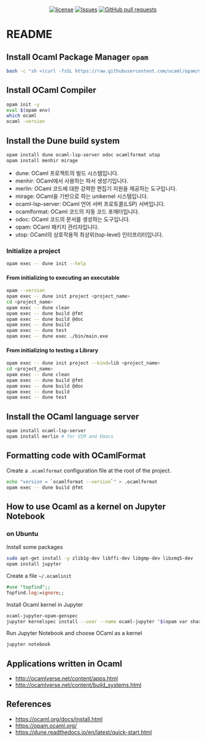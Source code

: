 <p align="center">
  <a href="https://github.com/mingyuchoo/ocaml-study-series/blob/main/LICENSE"><img alt="license" src="https://img.shields.io/github/license/mingyuchoo/ocaml-study-series"/></a>
  <a href="https://github.com/mingyuchoo/ocaml-study-series/issues"><img alt="Issues" src="https://img.shields.io/github/issues/mingyuchoo/ocaml-study-series?color=appveyor" /></a>
  <a href="https://github.com/mingyuchoo/ocaml-study-series/pulls"><img alt="GitHub pull requests" src="https://img.shields.io/github/issues-pr/mingyuchoo/ocaml-study-series?color=appveyor" /></a>
</p>

# README

## Install Ocaml Package Manager `opam`

```bash
bash -c "sh <(curl -fsSL https://raw.githubusercontent.com/ocaml/opam/master/shell/install.sh)"
```

## Install OCaml Compiler

```bash
opam init -y
eval $(opam env)
which ocaml
ocaml -version
```

## Install the Dune build system

```bash
opam install dune ocaml-lsp-server odoc ocamlformat utop
opam install menhir mirage
```

- dune: OCaml 프로젝트의 빌드 시스템입니다.
- menhir: OCaml에서 사용하는 파서 생성기입니다.
- merlin: OCaml 코드에 대한 강력한 편집기 지원을 제공하는 도구입니다.
- mirage: OCaml을 기반으로 하는 unikernel 시스템입니다.
- ocaml-lsp-server: OCaml 언어 서버 프로토콜(LSP) 서버입니다.
- ocamlformat: OCaml 코드의 자동 코드 포매터입니다.
- odoc: OCaml 코드의 문서를 생성하는 도구입니다.
- opam: OCaml 패키지 관리자입니다.
- utop: OCaml의 상호작용적 최상위(top-level) 인터프리터입니다.

### Initialize a project

```bash
opam exec -- dune init --help
```

#### From initializing to executing an executable

```bash
opam --version
opam exec -- dune init project <project_name>
cd <project_name>
opam exec -- dune clean
opam exec -- dune build @fmt
opam exec -- dune build @doc
opam exec -- dune build
opam exec -- dune test
opam exec -- dune exec ./bin/main.exe
```

#### From initializing to testing a Library

```bash
opam exec -- dune init project --kind=lib <project_name>
cd <project_name>
opam exec -- dune clean
opam exec -- dune build @fmt
opam exec -- dune build @doc
opam exec -- dune build
opam exec -- dune test
```

## Install the OCaml language server

```bash
opam install ocaml-lsp-server
opam install merlin # for VIM and Emacs
```

## Formatting code with OCamlFormat

Create a `.ocamlformat` configuration file at the root of the project.

```bash
echo "version = `ocamlformat --version`" > .ocamlformat
opam exec -- dune build @fmt
```

## How to use Ocaml as a kernel on Jupyter Notebook

### on Ubuntu

Install some packages

```bash
sudo apt-get install -y zlib1g-dev libffi-dev libgmp-dev libzmq5-dev
opam install jupyter
```

Create a file `~/.ocamlinit`

```ocaml
#use "topfind";;
Topfind.log:=ignore;;
```

Install Ocaml kernel in Jupyter

```bash
ocaml-jupyter-opam-genspec
jupyter kernelspec install --user --name ocaml-jupyter "$(opam var share)/jupyter"
```

Run Jupyter Notebook and choose OCaml as a kernel

```bash
jupyter notebook
```


## Applications written in Ocaml

- <http://ocamlverse.net/content/apps.html>
- <http://ocamlverse.net/content/build_systems.html>

## References

- <https://ocaml.org/docs/install.html>
- <https://opam.ocaml.org/>
- <https://dune.readthedocs.io/en/latest/quick-start.html>
